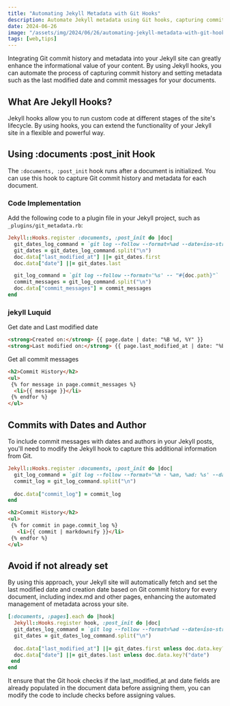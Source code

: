 ```yaml
---
title: "Automating Jekyll Metadata with Git Hooks"
description: Automate Jekyll metadata using Git hooks, capturing commit history and setting last modified dates for enhanced content management.
date: 2024-06-26
image: "/assets/img/2024/06/26/automating-jekyll-metadata-with-git-hooks.png"
tags: [web,tips]
---
```


Integrating Git commit history and metadata into your Jekyll site can greatly enhance the informational value of your content. By using Jekyll hooks, you can automate the process of capturing commit history and setting metadata such as the last modified date and commit messages for your documents. 

## What Are Jekyll Hooks?

Jekyll hooks allow you to run custom code at different stages of the site's lifecycle. By using hooks, you can extend the functionality of your Jekyll site in a flexible and powerful way.

## Using  :documents :post_init  Hook

The `:documents, :post_init` hook runs after a document is initialized. You can use this hook to capture Git commit history and metadata for each document.

### Code Implementation

Add the following code to a plugin file in your Jekyll project, such as `_plugins/git_metadata.rb`:

```ruby
Jekyll::Hooks.register :documents, :post_init do |doc|
  git_dates_log_command = `git log --follow --format=%ad --date=iso-strict -- "#{doc.path}"`
  git_dates = git_dates_log_command.split("\n")
  doc.data["last_modified_at"] ||= git_dates.first
  doc.data["date"] ||= git_dates.last

  git_log_command = `git log --follow --format='%s' -- "#{doc.path}"`
  commit_messages = git_log_command.split("\n")
  doc.data["commit_messages"] = commit_messages
end
```

### jekyll Luquid

Get date and Last modified date

```html
<strong>Created on:</strong> {{ page.date | date: "%B %d, %Y" }}
<strong>Last modified on:</strong> {{ page.last_modified_at | date: "%B %d, %Y" }}
```
Get all commit messages

```html
<h2>Commit History</h2>
<ul>
 {% for message in page.commit_messages %}
  <li>{{ message }}</li>
 {% endfor %}
</ul>

```

## Commits with Dates and Author


To include commit messages with dates and authors in your Jekyll posts, you'll need to modify the Jekyll hook to capture this additional information from Git.

```ruby
Jekyll::Hooks.register :documents, :post_init do |doc|
  git_log_command = `git log --follow --format='%h - %an, %ad: %s' --date=iso-strict -- "#{doc.path}"`
  commit_log = git_log_command.split("\n")
  
  doc.data["commit_log"] = commit_log
end

```


```html
<h2>Commit History</h2>
<ul>
 {% for commit in page.commit_log %}
   <li>{{ commit | markdownify }}</li>
 {% endfor %}
</ul>

```



## Avoid if not already set

By using this approach, your Jekyll site will automatically fetch and set the last modified date and creation date based on Git commit history for every document, including index.md and other pages, enhancing the automated management of metadata across your site.


```ruby
[:documents, :pages].each do |hook|
  Jekyll::Hooks.register hook, :post_init do |doc|
  git_dates_log_command = `git log --follow --format=%ad --date=iso-strict -- "#{doc.path}"`
  git_dates = git_dates_log_command.split("\n")
  
  doc.data["last_modified_at"] ||= git_dates.first unless doc.data.key?("last_modified_at")
  doc.data["date"] ||= git_dates.last unless doc.data.key?("date")
 end
end
```

It ensure that the Git hook checks if the last_modified_at and date fields are already populated in the document data before assigning them, you can modify the code to include checks before assigning values.